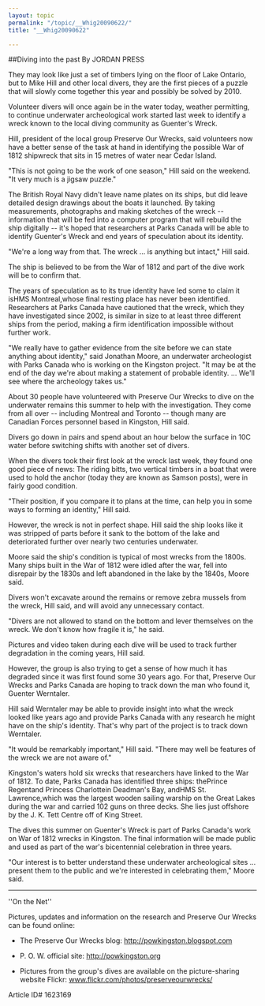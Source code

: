 ```yaml
---
layout: topic
permalink: "/topic/__Whig20090622/"
title: "__Whig20090622"

---
```


##Diving into the past
By JORDAN PRESS

<div class="column2">
They may look like just a set of timbers lying on the floor of Lake Ontario, but to Mike Hill and other local divers, they are the first pieces of a puzzle that will slowly come together this year and possibly be solved by 2010.

Volunteer divers will once again be in the water today, weather permitting, to continue underwater archeological work started last week to identify a wreck known to the local diving community as Guenter's Wreck.

Hill, president of the local group Preserve Our Wrecks, said volunteers now have a better sense of the task at hand in identifying the possible War of 1812 shipwreck that sits in 15 metres of water near Cedar Island.

"This is not going to be the work of one season," Hill said on the weekend. "It very much is a jigsaw puzzle."

The British Royal Navy didn't leave name plates on its ships, but did leave detailed design drawings about the boats it launched. By taking measurements, photographs and making sketches of the wreck -- information that will be fed into a computer program that will rebuild the ship digitally -- it's hoped that researchers at Parks Canada will be able to identify Guenter's Wreck and end years of speculation about its identity.

"We're a long way from that. The wreck ... is anything but intact," Hill said.

The ship is believed to be from the War of 1812 and part of the dive work will be to confirm that.

The years of speculation as to its true identity have led some to claim it isHMS Montreal,whose final resting place has never been identified. Researchers at Parks Canada have cautioned that the wreck, which they have investigated since 2002, is similar in size to at least three different ships from the period, making a firm identification impossible without further work.

"We really have to gather evidence from the site before we can state anything about identity," said Jonathan Moore, an underwater archeologist with Parks Canada who is working on the Kingston project. "It may be at the end of the day we're about making a statement of probable identity. ... We'll see where the archeology takes us."

About 30 people have volunteered with Preserve Our Wrecks to dive on the underwater remains this summer to help with the investigation. They come from all over -- including Montreal and Toronto -- though many are Canadian Forces personnel based in Kingston, Hill said.

Divers go down in pairs and spend about an hour below the surface in 10C water before switching shifts with another set of divers.

When the divers took their first look at the wreck last week, they found one good piece of news: The riding bitts, two vertical timbers in a boat that were used to hold the anchor (today they are known as Samson posts), were in fairly good condition.

"Their position, if you compare it to plans at the time, can help you in some ways to forming an identity," Hill said.

However, the wreck is not in perfect shape. Hill said the ship looks like it was stripped of parts before it sank to the bottom of the lake and deteriorated further over nearly two centuries underwater.

Moore said the ship's condition is typical of most wrecks from the 1800s. Many ships built in the War of 1812 were idled after the war, fell into disrepair by the 1830s and left abandoned in the lake by the 1840s, Moore said.

Divers won't excavate around the remains or remove zebra mussels from the wreck, Hill said, and will avoid any unnecessary contact.

"Divers are not allowed to stand on the bottom and lever themselves on the wreck. We don't know how fragile it is," he said.

Pictures and video taken during each dive will be used to track further degradation in the coming years, Hill said.

However, the group is also trying to get a sense of how much it has degraded since it was first found some 30 years ago. For that, Preserve Our Wrecks and Parks Canada are hoping to track down the man who found it, Guenter Werntaler.

Hill said Werntaler may be able to provide insight into what the wreck looked like years ago and provide Parks Canada with any research he might have on the ship's identity. That's why part of the project is to track down Werntaler.

"It would be remarkably important," Hill said. "There may well be features of the wreck we are not aware of."

Kingston's waters hold six wrecks that researchers have linked to the War of 1812. To date, Parks Canada has identified three ships: thePrince Regentand Princess Charlottein Deadman's Bay, andHMS St. Lawrence,which was the largest wooden sailing warship on the Great Lakes during the war and carried 102 guns on three decks. She lies just offshore by the J. K. Tett Centre off of King Street.

The dives this summer on Guenter's Wreck is part of Parks Canada's work on War of 1812 wrecks in Kingston. The final information will be made public and used as part of the war's bicentennial celebration in three years.

"Our interest is to better understand these underwater archeological sites ... present them to the public and we're interested in celebrating them," Moore said.

----
''On the Net''

Pictures, updates and information on the research and Preserve Our Wrecks can be found online:

* The Preserve Our Wrecks blog: http://powkingston.blogspot.com

* P. O. W. official site: http://powkingston.org

* Pictures from the group's dives are available on the picture-sharing website Flickr: www.flickr.com/photos/preserveourwrecks/

</div>

Article ID# 1623169
